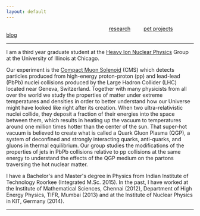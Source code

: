 ```yaml
---
layout: default
---
```


 &nbsp; &nbsp; &nbsp; &nbsp; &nbsp; &nbsp; &nbsp; &nbsp; &nbsp; &nbsp; &nbsp; &nbsp;  &nbsp; &nbsp; &nbsp; &nbsp; &nbsp; &nbsp; &nbsp; &nbsp; &nbsp; &nbsp; &nbsp; &nbsp; &nbsp; &nbsp; &nbsp; &nbsp;  &nbsp; &nbsp; &nbsp; &nbsp; &nbsp; &nbsp; &nbsp; [research](./research.html) &nbsp; &nbsp; &nbsp; &nbsp; [pet projects](./pet-projects.html) &nbsp; &nbsp; &nbsp; [blog](./blog.html)

* * *

I am a third year graduate student at the [Heavy Ion Nuclear Physics](http://starcluster.phy.uic.edu//twiki/bin/view/Main/WebHome) Group at the University of Illinois at Chicago. 

Our experiment is the [Compact Muon Solenoid](https://cms.cern/tags/heavy-ions) (CMS) which detects particles produced from high-energy proton-proton (pp) and lead-lead (PbPb) nuclei collisions produced by the Large Hadron Collider (LHC) located near Geneva, Switzerland. Together with many physicists from all over the world we study the properties of matter under extreme temperatures and densities in order to better understand how our Universe might have looked like right after its creation. When two ultra-relativistic nuclei collide, they deposit a fraction of their energies into the space between them, which results in heating up the vacuum to temperatures around one million times hotter than the center of the sun. That super-hot vacuum is believed to create what is called a Quark Gluon Plasma (QGP), a system of deconfined and strongly interacting quarks, anti-quarks, and gluons in thermal equilibrium. Our group studies the modifications of the properties of jets in PbPb collisions relative to pp collisions at the same energy to understand the effects of the QGP medium on the partons traversing the hot nuclear matter.

I have a Bachelor's and Master's degree in Physics from Indian Institute of Technology Roorkee (Integrated M.Sc. 2015). In the past, I have worked at the Institute of Mathematical Sciences, Chennai (2012), Department of High Energy Physics, TIFR, Mumbai (2013) and at the Institute of Nuclear Physics in KIT, Germany (2014).  

* * *
